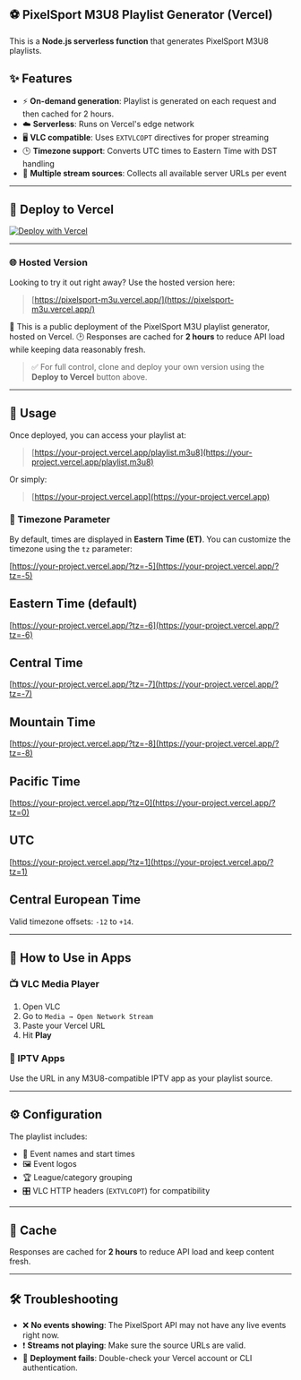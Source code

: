 ## ⚽ PixelSport M3U8 Playlist Generator (Vercel)

This is a **Node.js serverless function** that generates PixelSport M3U8 playlists.

## ✨ Features

* ⚡ **On-demand generation**: Playlist is generated on each request and then cached for 2 hours.
* ☁️ **Serverless**: Runs on Vercel's edge network
* 🖥️ **VLC compatible**: Uses `EXTVLCOPT` directives for proper streaming
* 🕒 **Timezone support**: Converts UTC times to Eastern Time with DST handling
* 📡 **Multiple stream sources**: Collects all available server URLs per event

---

## 🚀 Deploy to Vercel

[![Deploy with Vercel](https://vercel.com/button)](https://vercel.com/new/clone?repository-url=https://github.com/dtankdempsey2/pixelsport-m3u)

---

### 🌐 Hosted Version

Looking to try it out right away?
Use the hosted version here:

> [https://pixelsport-m3u.vercel.app/](https://pixelsport-m3u.vercel.app/)

📌 This is a public deployment of the PixelSport M3U playlist generator, hosted on Vercel.
🕑 Responses are cached for **2 hours** to reduce API load while keeping data reasonably fresh.

> ✅ For full control, clone and deploy your own version using the **Deploy to Vercel** button above.

---

## 🧪 Usage

Once deployed, you can access your playlist at:

> [https://your-project.vercel.app/playlist.m3u8](https://your-project.vercel.app/playlist.m3u8)

Or simply:

> [https://your-project.vercel.app](https://your-project.vercel.app)

### 🧭 Timezone Parameter

By default, times are displayed in **Eastern Time (ET)**. You can customize the timezone using the `tz` parameter:

[https://your-project.vercel.app/?tz=-5](https://your-project.vercel.app/?tz=-5)

## Eastern Time (default)

[https://your-project.vercel.app/?tz=-6](https://your-project.vercel.app/?tz=-6)

## Central Time

[https://your-project.vercel.app/?tz=-7](https://your-project.vercel.app/?tz=-7)

## Mountain Time

[https://your-project.vercel.app/?tz=-8](https://your-project.vercel.app/?tz=-8)

## Pacific Time

[https://your-project.vercel.app/?tz=0](https://your-project.vercel.app/?tz=0)

## UTC

[https://your-project.vercel.app/?tz=1](https://your-project.vercel.app/?tz=1)

## Central European Time

Valid timezone offsets: `-12` to `+14`.

---

## 🎥 How to Use in Apps

### 📺 VLC Media Player

1. Open VLC
2. Go to `Media → Open Network Stream`
3. Paste your Vercel URL
4. Hit **Play**

### 📱 IPTV Apps

Use the URL in any M3U8-compatible IPTV app as your playlist source.

---

## ⚙️ Configuration

The playlist includes:

* 📆 Event names and start times
* 🖼️ Event logos
* 🏆 League/category grouping
* 🎛️ VLC HTTP headers (`EXTVLCOPT`) for compatibility

---

## 🧊 Cache

Responses are cached for **2 hours** to reduce API load and keep content fresh.

---

## 🛠️ Troubleshooting

* ❌ **No events showing**: The PixelSport API may not have any live events right now.
* ❗ **Streams not playing**: Make sure the source URLs are valid.
* 🧱 **Deployment fails**: Double-check your Vercel account or CLI authentication.
